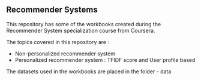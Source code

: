 ## Recommender Systems

This repository has some of the workbooks created during the Recommender System specialization course from Coursera.

The topics covered in this repository are :

 - Non-personalized recommender system
 - Personalized recommender system : TFIDF score and User profile based
 
 The datasets used in the workbooks are placed in the folder - data

